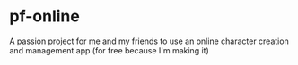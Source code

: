 # pf-online
A passion project for me and my friends to use an online character creation and management app (for free because I'm making it)
